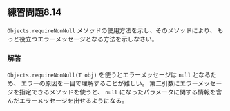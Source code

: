 ## 練習問題8.14

`Objects.requireNonNull` メソッドの使用方法を示し、そのメソッドにより、
もっと役立つエラーメッセージとなる方法を示しなさい。

### 解答

`Objects.requireNonNull(T obj)` を使うとエラーメッセージは `null` となるため、
エラーの原因を一目で理解することが難しい。
第二引数にエラーメッセージを指定できるメソッドを使うと、
`null` になったパラメータに関する情報を含んだエラーメッセージを出せるようになる。
